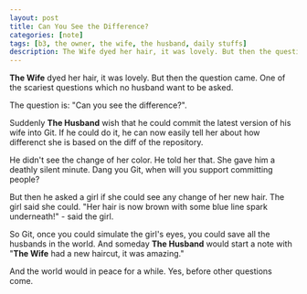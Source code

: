 ```yaml
---
layout: post
title: Can You See the Difference?
categories: [note]
tags: [b3, the owner, the wife, the husband, daily stuffs]
description: The Wife dyed her hair, it was lovely. But then the question came.
---
```



__The Wife__ dyed her hair, it was lovely. But then the question came. One of the scariest questions which no husband want to be asked.

The question is: "Can you see the difference?".

Suddenly __The Husband__ wish that he could commit the latest version of his wife into Git. If he could do it, he can now easily tell her about how differenct she is based on the diff of the repository.

He didn't see the change of her color. He told her that. She gave him a deathly silent minute. Dang you Git, when will you support committing people?

But then he asked a girl if she could see any change of her new hair. The girl said she could. "Her hair is now brown with some blue line spark underneath!" - said the girl.

So Git, once you could simulate the girl's eyes, you could save all the husbands in the world. And someday __The Husband__ would start a note with "__The Wife__ had a new haircut, it was amazing."

And the world would in peace for a while. Yes, before other questions come.